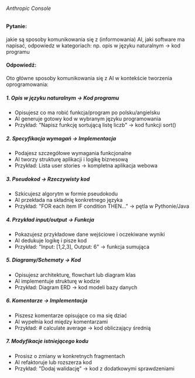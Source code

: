 ###### Anthropic Console
#### Pytanie:

jakie są sposoby komunikowania się z (informowania) AI, jaki software ma napisać, odpowiedz w kategoriach: np. opis w języku naturalnym → kod programu

#### Odpowiedź:

Oto główne sposoby komunikowania się z AI w kontekście tworzenia oprogramowania:
##### 1. Opis w języku naturalnym → Kod programu

* Opisujesz co ma robić funkcja/program po polsku/angielsku
* AI generuje gotowy kod w wybranym języku programowania
* Przykład: "Napisz funkcję sortującą listę liczb" → kod funkcji sort()

##### 2. Specyfikacja wymagań → Implementacja

* Podajesz szczegółowe wymagania funkcjonalne
* AI tworzy strukturę aplikacji i logikę biznesową
* Przykład: Lista user stories → kompletna aplikacja webowa

##### 3. Pseudokod → Rzeczywisty kod

* Szkicujesz algorytm w formie pseudokodu
* AI przekłada na składnię konkretnego języka
* Przykład: "FOR each item IF condition THEN..." → pętla w Pythonie/Java

##### 4. Przykład input/output → Funkcja

* Pokazujesz przykładowe dane wejściowe i oczekiwane wyniki
* AI dedukuje logikę i pisze kod
* Przykład: "Input: [1,2,3], Output: 6" → funkcja sumująca

##### 5. Diagramy/Schematy → Kod

* Opisujesz architekturę, flowchart lub diagram klas
* AI implementuje strukturę w kodzie
* Przykład: Diagram ERD → kod modeli bazy danych

##### 6. Komentarze → Implementacja

* Piszesz komentarze opisujące co ma się dziać
* AI wypełnia kod między komentarzami
* Przykład: # calculate average → kod obliczający średnią

##### 7. Modyfikacje istniejącego kodu

* Prosisz o zmiany w konkretnych fragmentach
* AI refaktoruje lub rozszerza kod
* Przykład: "Dodaj walidację" → kod z dodatkowymi sprawdzeniami
